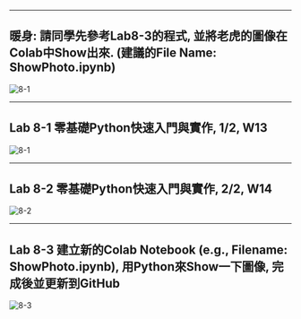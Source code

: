 ____
暖身: 請同學先參考Lab8-3的程式, 並將老虎的圖像在Colab中Show出來. (建議的File Name: ShowPhoto.ipynb)
----

![8-1](https://user-images.githubusercontent.com/89326999/141665199-91bde92e-4853-4a60-ac1d-7ea8bd881fbd.png)

____
Lab 8-1 零基礎Python快速入門與實作, 1/2, W13
----

![8-1](https://user-images.githubusercontent.com/89326999/142746619-f70812da-1c9c-4bde-a1cc-76cc7e5250d5.png)

____
Lab 8-2 零基礎Python快速入門與實作, 2/2, W14
-----

![8-2](https://user-images.githubusercontent.com/89326999/142746664-15037f5a-f3b7-427e-aa68-020fcbad53e6.png)

____
Lab 8-3 建立新的Colab Notebook (e.g., Filename: ShowPhoto.ipynb), 用Python來Show一下圖像, 完成後並更新到GitHub
----

![8-3](https://user-images.githubusercontent.com/89326999/142747302-f8081708-1654-44fe-8b57-f6a6e22eb394.png)

